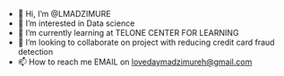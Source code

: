 - 👋 Hi, I’m @LMADZIMURE
- 👀 I’m interested in Data science 
- 🌱 I’m currently learning at TELONE CENTER FOR LEARNING 
- 💞️ I’m looking to collaborate on project with reducing credit card fraud detection
- 📫 How to reach me  EMAIL on lovedaymadzimureh@gmail.com

<!---
LMADZIMURE/LMADZIMURE is a ✨ special ✨ repository because its `README.md` (this file) appears on your GitHub profile.
You can click the Preview link to take a look at your changes.
--->
